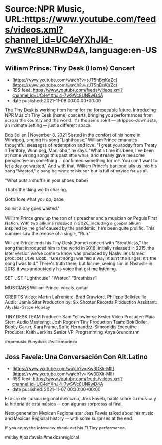 # Source:NPR Music, URL:https://www.youtube.com/feeds/videos.xml?channel_id=UC4eYXhJI4-7wSWc8UNRwD4A, language:en-US

## William Prince: Tiny Desk (Home) Concert
 - [https://www.youtube.com/watch?v=sJT5nBmKaZc](https://www.youtube.com/watch?v=sJT5nBmKaZc)
 - RSS feed: https://www.youtube.com/feeds/videos.xml?channel_id=UC4eYXhJI4-7wSWc8UNRwD4A
 - date published: 2021-11-08 00:00:00+00:00

The Tiny Desk is working from home for the foreseeable future. Introducing NPR Music's Tiny Desk (home) concerts, bringing you performances from across the country and the world. It's the same spirit — stripped-down sets, an intimate setting — just a different space.

Bob Boilen | November 8, 2021
Seated in the comfort of his home in Winnipeg, singing his song "Lighthouse," William Prince emanates thoughtful messages of redemption and love. "I greet you today from Treaty 1 Territory, Winnipeg, Manitoba," he says. "What a time it's been, I've been at home writing songs this past little while, and it really gave me some perspective on something ... confirmed something for me. You don't want to let a day go wasted." And with that, William Prince's baritone lulls us into his song "Wasted," a song he wrote to his son but is full of advice for us all.

"What puts a shuffle in your shoes, babe?

That's the thing worth chasing.

Gotta love what you do, babe

So not a day goes wasted."

William Prince grew up the son of a preacher and a musician on Peguis First Nation. With two albums released in 2020, including a gospel album inspired by the grief caused by the pandemic, he's been quite prolific. This summer saw the release of a single, "Run."

William Prince ends his Tiny Desk (home) concert with "Breathless," the song that introduced him to the world in 2018; initially released in 2015, the later version we've come to know was produced by Nashville's famed producer Dave Cobb. "Great songs will find a way; it ain't the singer; it's the song I was told." There's truth there, but for me, seeing him in Nashville in 2018, it was undoubtedly his voice that got me listening.

SET LIST
"Lighthouse"
"Wasted"
"Breathless"

MUSICIANS
William Prince: vocals, guitar

CREDITS
Video: Martin LaFrenière, Brad Crawford, Philippe Bellefeuille
Audio: Jamie Sitar
Production by: Six Shooter Records
Production Assistant: Alyshia-Grace Hobday

TINY DESK TEAM
Producer: Sam Yellowhorse Kesler
Video Producer: Maia Stern
Audio Mastering: Josh Rogosin
Tiny Production Team: Bob Boilen, Bobby Carter, Kara Frame, Sofie Hernandez-Simeonidis
Executive Producer: Keith Jenkins
Senior VP, Programming: Anya Grundmann

#nprmusic #tinydesk #williamprince

## Joss Favela: Una Conversación Con Alt.Latino
 - [https://www.youtube.com/watch?v=iKw3DXh-MlI](https://www.youtube.com/watch?v=iKw3DXh-MlI)
 - RSS feed: https://www.youtube.com/feeds/videos.xml?channel_id=UC4eYXhJI4-7wSWc8UNRwD4A
 - date published: 2021-11-07 00:00:00+00:00

El astro de música regional mexicana, Joss Favela, habló sobre su música y la historia de esta música -- con algunas sorpresas al final.                                                         

Next-generation Mexican Regional star Joss Favela talked about his music and Mexican Regional history -- with some surprises at the end.

If you enjoy the interview check out his El Tiny performance.

#eltiny #jossfavela #mexicanregional

